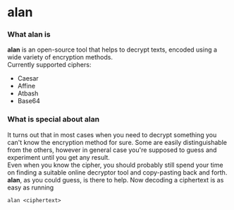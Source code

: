 alan
=====================

### What alan is
**alan** is an open-source tool that helps to decrypt texts, encoded using a wide variety of encryption methods. <br>
Currently supported ciphers: <br>
* Caesar
* Affine
* Atbash
* Base64

### What is special about alan
It turns out that in most cases when you need to decrypt something you can't know the encryption method for sure. Some are easily distinguishable from the others, however in general case you're supposed to guess and experiment until you get any result. <br>
Even when you know the cipher, you should probably still spend your time on finding a suitable online decryptor tool and copy-pasting back and forth. <br>
<b>alan</b>, as you could guess, is there to help. Now decoding a ciphertext is as easy as running 
```shell
alan <ciphertext>
```


